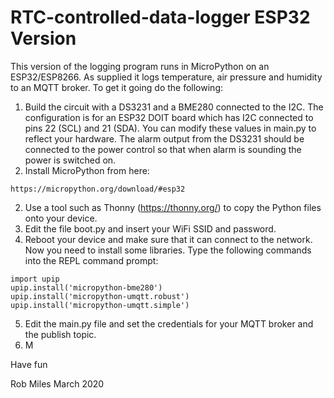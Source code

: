 # RTC-controlled-data-logger ESP32 Version

This version of the logging program runs in MicroPython on an ESP32/ESP8266. As supplied it logs temperature, air pressure and humidity to an MQTT broker. To get it going do the following:

1.  Build the circuit with a DS3231 and a BME280 connected to the I2C. The configuration is for an ESP32 DOIT board which has I2C connected to pins 22 (SCL) and 21 (SDA). You can modify these values in main.py to reflect your hardware. The alarm output from the DS3231 should be connected to the power control so that when alarm is sounding the power is switched on.
2.  Install MicroPython from here:

~~~
https://micropython.org/download/#esp32 
~~~

2. Use a tool such as Thonny (https://thonny.org/) to copy the Python files onto your device. 
3. Edit the file boot.py and insert your WiFi SSID and password. 
4. Reboot your device and make sure that it can connect to the network. Now you need to install some libraries. Type the following commands into the REPL command prompt:
~~~
import upip
upip.install('micropython-bme280')
upip.install('micropython-umqtt.robust')
upip.install('micropython-umqtt.simple')
~~~

5. Edit the main.py file and set the credentials for your MQTT broker and the publish topic.
6. M


Have fun

Rob Miles March 2020
